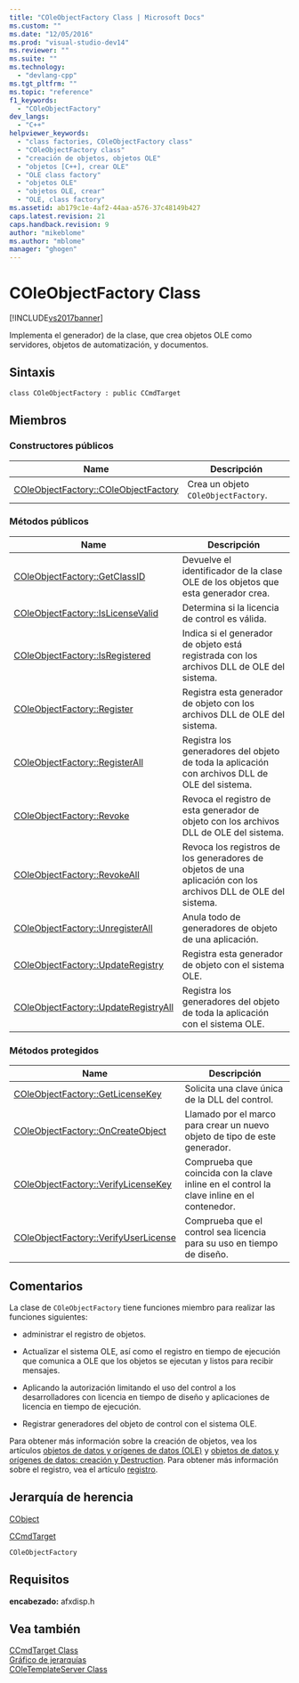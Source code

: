 ```yaml
---
title: "COleObjectFactory Class | Microsoft Docs"
ms.custom: ""
ms.date: "12/05/2016"
ms.prod: "visual-studio-dev14"
ms.reviewer: ""
ms.suite: ""
ms.technology: 
  - "devlang-cpp"
ms.tgt_pltfrm: ""
ms.topic: "reference"
f1_keywords: 
  - "COleObjectFactory"
dev_langs: 
  - "C++"
helpviewer_keywords: 
  - "class factories, COleObjectFactory class"
  - "COleObjectFactory class"
  - "creación de objetos, objetos OLE"
  - "objetos [C++], crear OLE"
  - "OLE class factory"
  - "objetos OLE"
  - "objetos OLE, crear"
  - "OLE, class factory"
ms.assetid: ab179c1e-4af2-44aa-a576-37c48149b427
caps.latest.revision: 21
caps.handback.revision: 9
author: "mikeblome"
ms.author: "mblome"
manager: "ghogen"
---
```

# COleObjectFactory Class
[!INCLUDE[vs2017banner](../../assembler/inline/includes/vs2017banner.md)]

Implementa el generador\) de la clase, que crea objetos OLE como servidores, objetos de automatización, y documentos.  
  
## Sintaxis  
  
```  
class COleObjectFactory : public CCmdTarget  
```  
  
## Miembros  
  
### Constructores públicos  
  
|Name|Descripción|  
|----------|-----------------|  
|[COleObjectFactory::COleObjectFactory](../Topic/COleObjectFactory::COleObjectFactory.md)|Crea un objeto `COleObjectFactory`.|  
  
### Métodos públicos  
  
|Name|Descripción|  
|----------|-----------------|  
|[COleObjectFactory::GetClassID](../Topic/COleObjectFactory::GetClassID.md)|Devuelve el identificador de la clase OLE de los objetos que esta generador crea.|  
|[COleObjectFactory::IsLicenseValid](../Topic/COleObjectFactory::IsLicenseValid.md)|Determina si la licencia de control es válida.|  
|[COleObjectFactory::IsRegistered](../Topic/COleObjectFactory::IsRegistered.md)|Indica si el generador de objeto está registrada con los archivos DLL de OLE del sistema.|  
|[COleObjectFactory::Register](../Topic/COleObjectFactory::Register.md)|Registra esta generador de objeto con los archivos DLL de OLE del sistema.|  
|[COleObjectFactory::RegisterAll](../Topic/COleObjectFactory::RegisterAll.md)|Registra los generadores del objeto de toda la aplicación con archivos DLL de OLE del sistema.|  
|[COleObjectFactory::Revoke](../Topic/COleObjectFactory::Revoke.md)|Revoca el registro de esta generador de objeto con los archivos DLL de OLE del sistema.|  
|[COleObjectFactory::RevokeAll](../Topic/COleObjectFactory::RevokeAll.md)|Revoca los registros de los generadores de objetos de una aplicación con los archivos DLL de OLE del sistema.|  
|[COleObjectFactory::UnregisterAll](../Topic/COleObjectFactory::UnregisterAll.md)|Anula todo de generadores de objeto de una aplicación.|  
|[COleObjectFactory::UpdateRegistry](../Topic/COleObjectFactory::UpdateRegistry.md)|Registra esta generador de objeto con el sistema OLE.|  
|[COleObjectFactory::UpdateRegistryAll](../Topic/COleObjectFactory::UpdateRegistryAll.md)|Registra los generadores del objeto de toda la aplicación con el sistema OLE.|  
  
### Métodos protegidos  
  
|Name|Descripción|  
|----------|-----------------|  
|[COleObjectFactory::GetLicenseKey](../Topic/COleObjectFactory::GetLicenseKey.md)|Solicita una clave única de la DLL del control.|  
|[COleObjectFactory::OnCreateObject](../Topic/COleObjectFactory::OnCreateObject.md)|Llamado por el marco para crear un nuevo objeto de tipo de este generador.|  
|[COleObjectFactory::VerifyLicenseKey](../Topic/COleObjectFactory::VerifyLicenseKey.md)|Comprueba que coincida con la clave inline en el control la clave inline en el contenedor.|  
|[COleObjectFactory::VerifyUserLicense](../Topic/COleObjectFactory::VerifyUserLicense.md)|Comprueba que el control sea licencia para su uso en tiempo de diseño.|  
  
## Comentarios  
 La clase de `COleObjectFactory` tiene funciones miembro para realizar las funciones siguientes:  
  
-   administrar el registro de objetos.  
  
-   Actualizar el sistema OLE, así como el registro en tiempo de ejecución que comunica a OLE que los objetos se ejecutan y listos para recibir mensajes.  
  
-   Aplicando la autorización limitando el uso del control a los desarrolladores con licencia en tiempo de diseño y aplicaciones de licencia en tiempo de ejecución.  
  
-   Registrar generadores del objeto de control con el sistema OLE.  
  
 Para obtener más información sobre la creación de objetos, vea los artículos [objetos de datos y orígenes de datos \(OLE\)](../../mfc/data-objects-and-data-sources-ole.md) y [objetos de datos y orígenes de datos: creación y Destruction](../../mfc/data-objects-and-data-sources-creation-and-destruction.md).  Para obtener más información sobre el registro, vea el artículo [registro](../../mfc/registration.md).  
  
## Jerarquía de herencia  
 [CObject](../../mfc/reference/cobject-class.md)  
  
 [CCmdTarget](../../mfc/reference/ccmdtarget-class.md)  
  
 `COleObjectFactory`  
  
## Requisitos  
 **encabezado:** afxdisp.h  
  
## Vea también  
 [CCmdTarget Class](../../mfc/reference/ccmdtarget-class.md)   
 [Gráfico de jerarquías](../../mfc/hierarchy-chart.md)   
 [COleTemplateServer Class](../../mfc/reference/coletemplateserver-class.md)